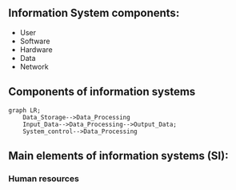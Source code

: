 ## Information System components:

- User
- Software
- Hardware
- Data
- Network

## Components of information systems

```mermaid
graph LR;
    Data_Storage-->Data_Processing
    Input_Data-->Data_Processing-->Output_Data;
    System_control-->Data_Processing
```

## Main elements of information systems (SI):

### Human resources
